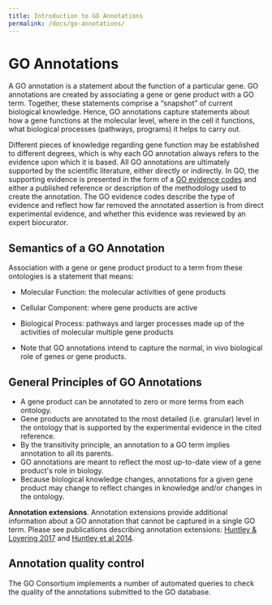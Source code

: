 ```yaml
---
title: Introduction to GO Annotations
permalink: /docs/go-annotations/
---
```


# GO Annotations

<!-- GO annotations: the model of biology. Annotations are statements describing the functions of specific genes, using concepts in the Gene Ontology. The simplest and most common annotation links one gene to one function, e.g. FZD4 + Wnt signaling pathway. Each statement is based on a specified piece of evidence. -->

A GO annotation is a statement about the function of a particular gene. GO annotations are created by associating a gene or gene product with a GO term. Together, these statements comprise a “snapshot” of current biological knowledge. Hence, GO annotations capture statements  about how a gene functions at the molecular level, where in the cell it functions, what biological processes (pathways, programs) it      helps to carry out. 

Different pieces of knowledge regarding gene function may be established to different degrees, which is why each GO annotation always refers to the evidence upon which it is based. All GO annotations are ultimately supported by the scientific literature, either directly or indirectly. In GO, the supporting evidence is presented in the form of a [GO evidence codes](/docs/guide-go-evidence-codes/) and either a published reference or description of the methodology used to create the annotation. The GO evidence codes describe the type of evidence and reflect how far removed the annotated assertion is from direct experimental evidence, and whether this evidence was reviewed by an expert biocurator.


<!-- if ok to keep, delete from wiki: http://wiki.geneontology.org/index.php/Introduction_to_Annotation-->

## Semantics of a GO Annotation
Association with a gene or gene product product to a term from these ontologies is a statement that means: 
+ Molecular Function: the molecular activities of gene products 
+ Cellular Component: where gene products are active
+ Biological Process: pathways and larger processes made up of the activities of molecular multiple gene products

+ Note that GO annotations intend to capture the normal, in vivo biological role of genes or gene products. 

<!-- if ok to keep, delete from wiki: http://wiki.geneontology.org/index.php/Introduction_to_Annotation-->
## General Principles of GO Annotations
+  A gene product can be annotated to zero or more terms from each ontology.
+  Gene products are annotated to the most detailed (i.e. granular) level in the ontology that is supported by the experimental evidence in the cited reference.
+  By the transitivity principle, an annotation to a GO term implies annotation to all its parents.
+  GO annotations are meant to reflect the most up-to-date view of a gene product's role in biology.  
+  Because biological knowledge changes, annotations for a given gene product may change to reflect changes in knowledge and/or changes in the ontology.


<!-- ????-->
**Annotation extensions**. Annotation extensions provide additional information about a GO annotation that cannot be captured in a single GO term. Please see publications describing annotation extensions: <a href="https://www.ncbi.nlm.nih.gov/pubmed/27812947">Huntley & Lovering 2017</a> and <a href="https://www.ncbi.nlm.nih.gov/pubmed/24885854">Huntley et al 2014</a>.

<!-- ????-->
## Annotation quality control
The GO Consortium implements a number of automated queries to check the quality of the annotations submitted to the GO database.
